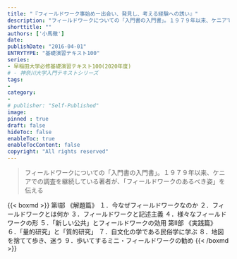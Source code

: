 ```yaml
---
title: "『フィールドワーク事始めー出会い、発見し、考える経験への誘い』"
description: "フィールドワークについての「入門書の入門書」。１９７９年以来、ケニアでの調査を継続している著者が、「フィールドワークのあるべき姿」を伝える"
shorttitle: ""
authors: ['小馬徹']
date: 
publishDate: "2016-04-01"
ENTRYTYPE: "基礎演習テキスト100"
series:
- 早稲田大学必修基礎演習テキスト100(2020年度)
# - 神奈川大学入門テキストシリーズ
tags: 
- 
category: 
- 
# publisher: "Self-Published"
image: 
pinned : true
draft: false
hideToc: false
enableToc: true
enableTocContent: false
copyright: "All rights reserved"
---
```


>フィールドワークについての「入門書の入門書」。１９７９年以来、ケニアでの調査を継続している著者が、「フィールドワークのあるべき姿」を伝える

{{< boxmd >}}
第Ⅰ部 《解題篇》
１．今なぜフィールドワークなのか
２．フィールドワークとは何か
３．フィールドワークと記述主義
４．様々なフィールドワークの形
５．「新しい公共」とフィールドワークの効用
第Ⅱ部 《実践篇》
６．「量的研究」と「質的研究」
７．自文化の学である民俗学に学ぶ
８．地図を捨てて歩き、迷う
９．歩いてするミニ・フィールドワークの勧め
{{< /boxmd >}}



